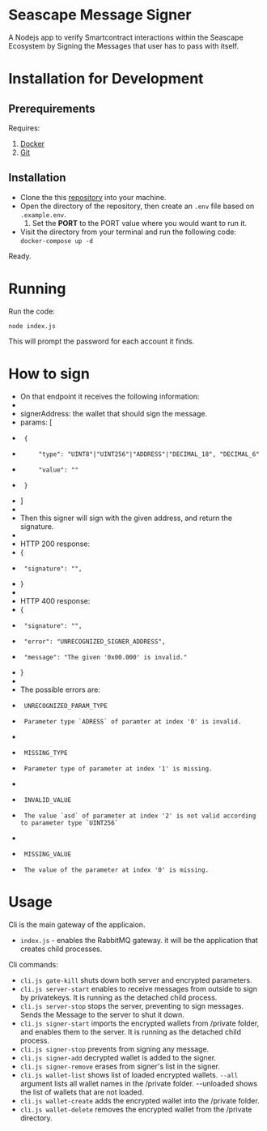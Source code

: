 # Seascape Message Signer
A Nodejs app to verify Smartcontract interactions within the Seascape Ecosystem by Signing the Messages that user has to pass with itself.

# Installation for Development

## Prerequirements
 Requires:
 
 1. [Docker](https://docker.com/)
 2. [Git](https://git-scm.com/downloads)

## Installation

* Clone the this [repository](https://github.com/blocklords/Message) into your machine.
* Open the directory of the repository, then create an `.env` file based on `.example.env`.
    1. Set the **PORT** to the PORT value where you would want to run it. 
* Visit the directory from your terminal and run the following code:
```docker-compose up -d```

Ready.

# Running

Run the code:
 
```node index.js```

This will prompt the password for each account it finds.

# How to sign
 * 	On that endpoint it receives the following information:
 * 
 *  signerAddress: the wallet that should sign the message.
 *  params: [
 * 		{
 * 			"type": "UINT8"|"UINT256"|"ADDRESS"|"DECIMAL_18", "DECIMAL_6"
 *  		"value": ""
 * 		}
 *  ]
 * 
 *  Then this signer will sign with the given address, and return the signature.
 *  
 *  HTTP 200 response:
 *  {
 * 		"signature": "",
 *  }
 * 
 *  HTTP 400 response:
 *  {
 * 		"signature": "",
 * 		"error": "UNRECOGNIZED_SIGNER_ADDRESS",
 *  	"message": "The given '0x00.000' is invalid."
 *  }
 * 
 *  The possible errors are:
 *  	UNRECOGNIZED_PARAM_TYPE
 * 		Parameter type `ADRESS` of paramter at index '0' is invalid.
 * 
 * 		MISSING_TYPE
 * 		Parameter type of parameter at index '1' is missing.
 * 		
 * 		INVALID_VALUE
 * 		The value `asd` of parameter at index '2' is not valid according to parameter type `UINT256`
 * 
 * 		MISSING_VALUE
 * 		The value of the parameter at index '0' is missing.

# Usage
Cli is the main gateway of the applicaion.

- ```index.js``` - enables the RabbitMQ gateway. it will be the application that creates child processes.

Cli commands:
- ```cli.js gate-kill``` shuts down both server and encrypted parameters.
- ```cli.js server-start``` enables to receive messages from outside to sign by privatekeys. It is running as the detached child process.
- ```cli.js server-stop``` stops the server, preventing to sign messages. Sends the Message to the server to shut it down.
- ```cli.js signer-start``` imports the encrypted wallets from /private folder, and enables them to the server. It is running as the detached child process.
- ```cli.js signer-stop``` prevents from signing any message.
- ```cli.js signer-add``` decrypted wallet is added to the signer.
- ```cli.js signer-remove``` erases from signer's list in the signer.
- ```cli.js wallet-list``` shows list of loaded encrypted wallets. `--all` argument lists all wallet names in the /private folder. --unloaded shows the list of wallets that are not loaded.
- ```cli.js wallet-create``` adds the encrypted wallet into the /private folder.
- ```cli.js wallet-delete``` removes the encrypted wallet from the /private directory.
